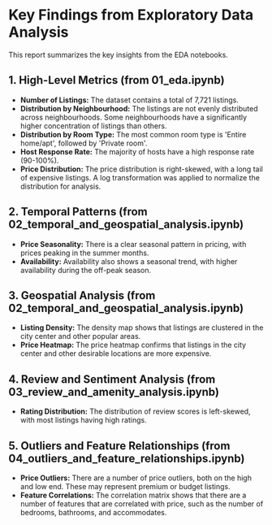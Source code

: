 # Key Findings from Exploratory Data Analysis

This report summarizes the key insights from the EDA notebooks.

## 1. High-Level Metrics (from 01_eda.ipynb)

* **Number of Listings:** The dataset contains a total of 7,721 listings.
* **Distribution by Neighbourhood:** The listings are not evenly distributed across neighbourhoods. Some neighbourhoods have a significantly higher concentration of listings than others.
* **Distribution by Room Type:** The most common room type is 'Entire home/apt', followed by 'Private room'.
* **Host Response Rate:** The majority of hosts have a high response rate (90-100%).
* **Price Distribution:** The price distribution is right-skewed, with a long tail of expensive listings. A log transformation was applied to normalize the distribution for analysis.

## 2. Temporal Patterns (from 02_temporal_and_geospatial_analysis.ipynb)

* **Price Seasonality:** There is a clear seasonal pattern in pricing, with prices peaking in the summer months.
* **Availability:** Availability also shows a seasonal trend, with higher availability during the off-peak season.

## 3. Geospatial Analysis (from 02_temporal_and_geospatial_analysis.ipynb)

* **Listing Density:** The density map shows that listings are clustered in the city center and other popular areas.
* **Price Heatmap:** The price heatmap confirms that listings in the city center and other desirable locations are more expensive.

## 4. Review and Sentiment Analysis (from 03_review_and_amenity_analysis.ipynb)

* **Rating Distribution:** The distribution of review scores is left-skewed, with most listings having high ratings.

## 5. Outliers and Feature Relationships (from 04_outliers_and_feature_relationships.ipynb)

* **Price Outliers:** There are a number of price outliers, both on the high and low end. These may represent premium or budget listings.
* **Feature Correlations:** The correlation matrix shows that there are a number of features that are correlated with price, such as the number of bedrooms, bathrooms, and accommodates.
